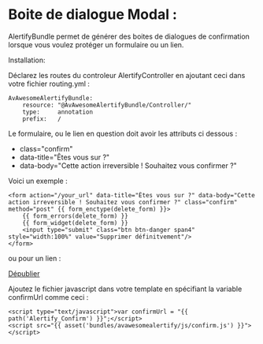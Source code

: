 Boite de dialogue Modal :
=========

AlertifyBundle permet de générer des boites de dialogues de confirmation lorsque vous voulez protéger un formulaire ou un lien.

Installation:

Déclarez les routes du controleur AlertifyController en ajoutant ceci dans votre fichier routing.yml :

	AvAwesomeAlertifyBundle:
	    resource: "@AvAwesomeAlertifyBundle/Controller/"
	    type:     annotation
	    prefix:   /

Le formulaire, ou le lien en question doit avoir les attributs ci dessous :

- class="confirm"
- data-title="Êtes vous sur ?"
- data-body="Cette action irreversible ! Souhaitez vous confirmer ?"

Voici un exemple : 

	<form action="/your_url" data-title="Êtes vous sur ?" data-body="Cette action irreversible ! Souhaitez vous confirmer ?" class="confirm" method="post" {{ form_enctype(delete_form) }}>
		{{ form_errors(delete_form) }}  
		{{ form_widget(delete_form) }}
        <input type="submit" class="btn btn-danger span4" style="width:100%" value="Supprimer définitvement"/>
    </form>

ou pour un lien : 

<a href="/your_url" class="btn btn-mini btn-danger confirm" data-title="Êtes vous sur de vouloir faire ca&nbsp;?" data-body="BLABLA">Dépublier</a>

Ajoutez le fichier javascript dans votre template en spécifiant la variable confirmUrl comme ceci :

    <script type="text/javascript">var confirmUrl = "{{ path('Alertify_Confirm') }}";</script>
    <script src="{{ asset('bundles/avawesomealertify/js/confirm.js') }}"></script>
